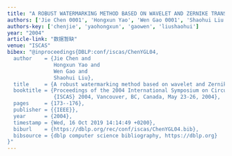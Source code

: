 ```yaml
---
title: "A ROBUST WATERMARKING METHOD BASED ON WAVELET AND ZERNIKE TRANSFORM"
authors: ['Jie Chen 0001', 'Hongxun Yao', 'Wen Gao 0001', 'Shaohui Liu']
authors-key: ['chenjie', 'yaohongxun', 'gaowen', 'liushaohui']
year: "2004"
article-link: "数据暂缺"
venue: "ISCAS"
bibex: "@inproceedings{DBLP:conf/iscas/ChenYGL04,
  author    = {Jie Chen and
               Hongxun Yao and
               Wen Gao and
               Shaohui Liu},
  title     = {A robust watermarking method based on wavelet and Zernike transform},
  booktitle = {Proceedings of the 2004 International Symposium on Circuits and Systems,
               {ISCAS} 2004, Vancouver, BC, Canada, May 23-26, 2004},
  pages     = {173--176},
  publisher = {{IEEE}},
  year      = {2004},
  timestamp = {Wed, 16 Oct 2019 14:14:49 +0200},
  biburl    = {https://dblp.org/rec/conf/iscas/ChenYGL04.bib},
  bibsource = {dblp computer science bibliography, https://dblp.org}
}"
---
```

